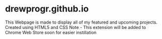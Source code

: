 # drewprogr.github.io
This Webpage is made to display all of my featured and upcoming projects.
Created using HTML5 and CSS
Note - 
This extension will be added to Chrome Web Store soon for easier instillation
